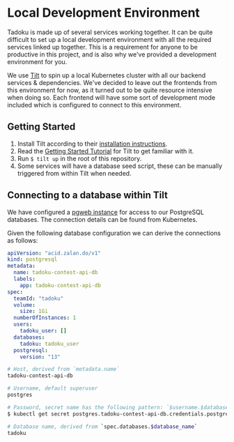 # Local Development Environment

Tadoku is made up of several services working together. It can be quite difficult to set up a local development environment with all the required services linked up together. This is a requirement for anyone to be productive in this project, and is also why we've provided a development environment for you.

We use [Tilt](https://tilt.dev/) to spin up a local Kubernetes cluster with all our backend services & dependencies. We've decided to leave out the frontends from this environment for now, as it turned out to be quite resource intensive when doing so. Each frontend will have some sort of development mode included which is configured to connect to this environment.

## Getting Started

1. Install Tilt according to their [installation instructions](https://docs.tilt.dev/install.html).
2. Read the [Getting Started Tutorial](https://docs.tilt.dev/tutorial.html) for Tilt to get familiar with it.
3. Run `$ tilt up` in the root of this repository.
4. Some services will have a database seed script, these can be manually triggered from within Tilt when needed.

## Connecting to a database within Tilt

We have configured a [pgweb instance](https://github.com/sosedoff/pgweb) for access to our PostgreSQL databases. The connection details can be found from Kubernetes.

Given the following database configuration we can derive the connections as follows:

```yaml
apiVersion: "acid.zalan.do/v1"
kind: postgresql
metadata:
  name: tadoku-contest-api-db
  labels:
    app: tadoku-contest-api-db
spec:
  teamId: "tadoku"
  volume:
    size: 1Gi
  numberOfInstances: 1
  users:
    tadoku_user: []
  databases:
    tadoku: tadoku_user
  postgresql:
    version: "13"
```

```sh
# Host, derived from `metadata.name`
tadoku-contest-api-db

# Username, default superuser
postgres

# Password, secret name has the following pattern: `$username.$database_name.credentials.postgresql.acid.zalan.do`
$ kubectl get secret postgres.tadoku-contest-api-db.credentials.postgresql.acid.zalan.do -o json | jq -r .data.password | base64 --decode`

# Database name, derived from `spec.databases.$database_name`
tadoku
```
